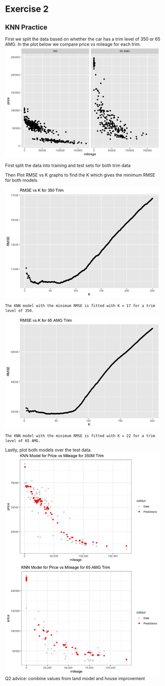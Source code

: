 # Exercise 2

## KNN Practice

First we split the data based on whether the car has a trim level of 350
or 65 AMG. In the plot below we compare price vs mileage for each trim.
![](exercise2_files/figure-gfm/unnamed-chunk-2-1.png)<!-- -->

First split the data into training and test sets for both trim data

Then Plot RMSE vs K graphs to find the K which gives the minimum RMSE
for both
    models

![](exercise2_files/figure-gfm/unnamed-chunk-5-1.png)<!-- -->

    The KNN model with the minimum RMSE is fitted with K = 17 for a trim level of 350.

![](exercise2_files/figure-gfm/unnamed-chunk-5-2.png)<!-- -->

    The KNN model with the minimum RMSE is fitted with K = 22 for a trim level of 65 AMG.

Lastly, plot both models over the test data.
![](exercise2_files/figure-gfm/unnamed-chunk-6-1.png)<!-- -->![](exercise2_files/figure-gfm/unnamed-chunk-6-2.png)<!-- -->
Q2 advice: combine values from land model and house improvement
